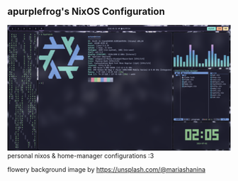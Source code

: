 <h2 alig="center"><b>apurplefrog's NixOS Configuration</b></h2>
<img src="preview.png" />
personal nixos & home-manager configurations :3

<p>flowery background image by <a href="https://unsplash.com/@mariashanina">https://unsplash.com/@mariashanina</a></p>
